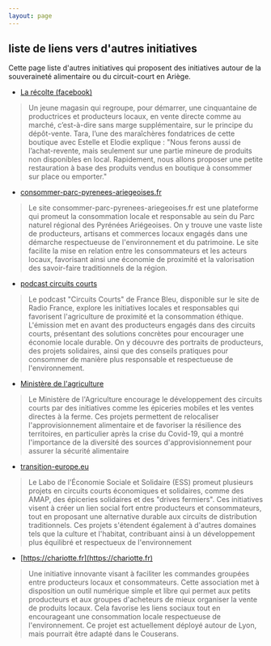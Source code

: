 ```yaml
---
layout: page
---
```


## liste de liens vers d'autres initiatives

Cette page liste d'autres initiatives qui proposent des initiatives autour de la souveraineté alimentaire ou du circuit-court en Ariège.

- [La récolte (facebook)](https://m.facebook.com/people/R%C3%A9colte-Paysanne/61564254347634/)

> Un jeune magasin qui regroupe, pour démarrer, une cinquantaine de productrices et producteurs locaux, en vente directe comme au marché, c’est-à-dire sans marge supplémentaire, sur le principe du dépôt-vente. Tara, l’une des maraîchères fondatrices de cette boutique avec Estelle et Elodie explique : "Nous ferons aussi de l’achat-revente, mais seulement sur une partie mineure de produits non disponibles en local. Rapidement, nous allons proposer une petite restauration à base des produits vendus en boutique à consommer sur place ou emporter."

- [consommer-parc-pyrenees-ariegeoises.fr](https://www.consommer-parc-pyrenees-ariegeoises.fr)

> Le site consommer-parc-pyrenees-ariegeoises.fr est une plateforme qui promeut la consommation locale et responsable au sein du Parc naturel régional des Pyrénées Ariégeoises. On y trouve une vaste liste de producteurs, artisans et commerces locaux engagés dans une démarche respectueuse de l'environnement et du patrimoine. Le site facilite la mise en relation entre les consommateurs et les acteurs locaux, favorisant ainsi une économie de proximité et la valorisation des savoir-faire traditionnels de la région.

- [podcast circuits courts](https://www.radiofrance.fr/francebleu/podcasts/circuits-courts-1433547)

> Le podcast "Circuits Courts" de France Bleu, disponible sur le site de Radio France, explore les initiatives locales et responsables qui favorisent l'agriculture de proximité et la consommation éthique. L'émission met en avant des producteurs engagés dans des circuits courts, présentant des solutions concrètes pour encourager une économie locale durable. On y découvre des portraits de producteurs, des projets solidaires, ainsi que des conseils pratiques pour consommer de manière plus responsable et respectueuse de l'environnement.

- [Ministère de l'agriculture](https://agriculture.gouv.fr/circuits-courts-relocaliser-mais-sans-forcer-la-nature)

> Le Ministère de l'Agriculture encourage le développement des circuits courts par des initiatives comme les épiceries mobiles et les ventes directes à la ferme. Ces projets permettent de relocaliser l'approvisionnement alimentaire et de favoriser la résilience des territoires, en particulier après la crise du Covid-19, qui a montré l'importance de la diversité des sources d'approvisionnement pour assurer la sécurité alimentaire​

- [transition-europe.eu](https://www.transition-europe.eu/fr/news/circuits-courts-economiques-et-solidaires-les-initiatives-inspirantes-du-labo-de-less)

> Le Labo de l'Économie Sociale et Solidaire (ESS) promeut plusieurs projets en circuits courts économiques et solidaires, comme des AMAP, des épiceries solidaires et des "drives fermiers". Ces initiatives visent à créer un lien social fort entre producteurs et consommateurs, tout en proposant une alternative durable aux circuits de distribution traditionnels. Ces projets s'étendent également à d'autres domaines tels que la culture et l'habitat, contribuant ainsi à un développement plus équilibré et respectueux de l'environnement

- [https://chariotte.fr](https://chariotte.fr)

> Une initiative innovante visant à faciliter les commandes groupées entre producteurs locaux et consommateurs. Cette association met à disposition un outil numérique simple et libre qui permet aux petits producteurs et aux groupes d'acheteurs de mieux organiser la vente de produits locaux. Cela favorise les liens sociaux tout en encourageant une consommation locale respectueuse de l'environnement. Ce projet est actuellement déployé autour de Lyon, mais pourrait être adapté dans le Couserans​.